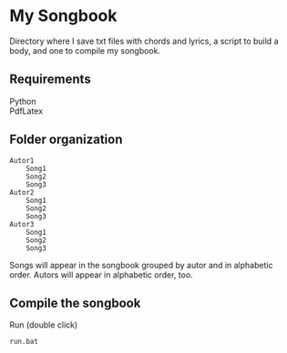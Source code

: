 # My Songbook
Directory where I save txt files with chords and lyrics, a script to build a body, and one to compile my songbook.

## Requirements

Python <br>
PdfLatex

## Folder organization

```
Autor1
    Song1
    Song2
    Song3
Autor2
    Song1
    Song2
    Song3
Autor3
    Song1
    Song2
    Song3
```

Songs will appear in the songbook grouped by autor and in alphabetic order. Autors will appear in alphabetic order, too. 

## Compile the songbook

Run (double click)
```
run.bat
```
